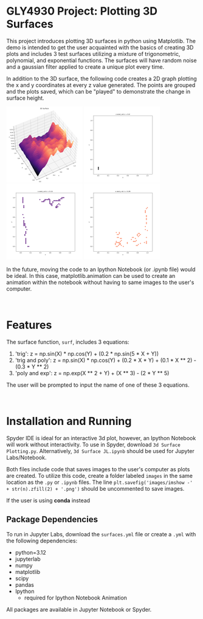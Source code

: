 # GLY4930 Project: Plotting 3D Surfaces





This project introduces plotting 3D surfaces in python using Matplotlib. The demo is intended to get the user acquainted with the basics of creating 3D plots and includes 3 test surfaces utilizing a mixture of trigonometric, polynomial, and exponential functions. The surfaces will have random noise and a gaussian filter applied to create a unique plot every time. 



In addition to the 3D surface, the following code creates a 2D graph plotting the x and y coordinates at every z value generated. The points are grouped and the plots saved, which can be "played" to demonstrate the change in surface height.


<p float="left">
  <img src="\example_images\trig_surface_example.png" width="200" />
  <img src="\example_images\imshow -00.png" width="200" />
  <img src="\example_images\imshow -11.png" width="200" /> 
  <img src="\example_images\imshow -29.png" width="200" />
</p>





In the future, moving the code to an Ipython Notebook (or .ipynb file) would be ideal. In this case, matplotlib.animation can be used to create an animation within the notebook without having to same images to the user's computer. 


&nbsp;   

# Features



The surface function, `surf`, includes 3 equations:



1. 'trig': z = np.sin(X) \* np.cos(Y) + (0.2 \* np.sin(5 \* X + Y))
2. 'trig and poly': z = np.sin(X) \* np.cos(Y) + (0.2 \* X \* Y) + (0.1 \* X \*\* 2) - (0.3 \* Y \*\* 2)
3. 'poly and exp': z = np.exp(X \*\* 2 + Y) + (X \*\* 3) - (2 \* Y \*\* 5)


The user will be prompted to input the name of one of these 3 equations. 

&nbsp;      

# Installation and Running

Spyder IDE is ideal for an interactive 3d plot, however, an Ipython Notebook will work without interactivity. To use in Spyder, download `3d Surface Plotting.py`. Alternatively, `3d Surface JL.ipynb` should be used for Jupyter Labs/Notebook.


Both files include code that saves images to the user's computer as plots are created. To utilize this code, create a folder labeled `images` in the same location as the `.py` or `.ipynb` files. The line `plt.savefig('images/imshow -' + str(n).zfill(2) + '.png')` should be uncommented to save images.



If the user is using **conda** instead


## Package Dependencies

To run in Jupyter Labs, download the `surfaces.yml` file or create a `.yml` with the following dependencies:

* python=3.12
* jupyterlab
* numpy
* matplotlib
* scipy
* pandas
* Ipython
  * required for Ipython Notebook Animation
 
All packages are available in Jupyter Notebook or Spyder.
